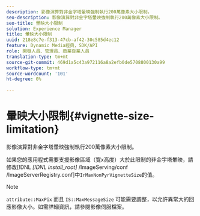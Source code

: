 ```yaml
---
description: 影像演算對非金字塔暈映強制執行200萬像素大小限制。
seo-description: 影像演算對非金字塔暈映強制執行200萬像素大小限制。
seo-title: 暈映大小限制
solution: Experience Manager
title: 暈映大小限制
uuid: 218e8c7e-f313-47cb-af42-30c585d4ec12
feature: Dynamic Media經典，SDK/API
role: 開發人員、管理員、商業從業人員
translation-type: tm+mt
source-git-commit: 469d1a5c43a972116a8a2efb0de5708800130a99
workflow-type: tm+mt
source-wordcount: '101'
ht-degree: 0%

---
```



# 暈映大小限制{#vignette-size-limitation}

影像演算對非金字塔暈映強制執行200萬像素大小限制。

如果您的應用程式需要支援影像區域（寬x高度）大於此限制的非金字塔暈映，請修改[!DNL *[!DNL install_root]* /ImageServing/conf /ImageServerRegistry.conf]中`IrMaxNonPyrVignetteSize`的值。

>[!NOTE]
>
>`attribute::MaxPix` 而且 `IS::MaxMessageSize` 可能需要調整，以允許異常大的回應影像大小。如需詳細資訊，請參閱影像伺服檔案。

